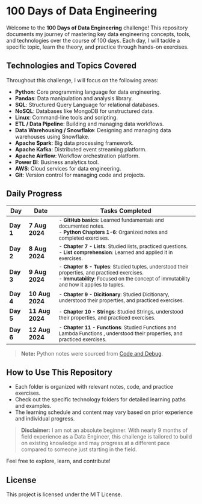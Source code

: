# 100 Days of Data Engineering

Welcome to the **100 Days of Data Engineering** challenge! This repository documents my journey of mastering key data engineering concepts, tools, and technologies over the course of 100 days. Each day, I will tackle a specific topic, learn the theory, and practice through hands-on exercises.

## Technologies and Topics Covered

Throughout this challenge, I will focus on the following areas:

- **Python**: Core programming language for data engineering.
- **Pandas**: Data manipulation and analysis library.
- **SQL**: Structured Query Language for relational databases.
- **NoSQL**: Databases like MongoDB for unstructured data.
- **Linux**: Command-line tools and scripting.
- **ETL / Data Pipeline**: Building and managing data workflows.
- **Data Warehousing / Snowflake**: Designing and managing data warehouses using Snowflake.
- **Apache Spark**: Big data processing framework.
- **Apache Kafka**: Distributed event streaming platform.
- **Apache Airflow**: Workflow orchestration platform.
- **Power BI**: Business analytics tool.
- **AWS**: Cloud services for data engineering.
- **Git**: Version control for managing code and projects.

## Daily Progress

| **Day**        | **Date**       | **Tasks Completed**                                                                                                               |
|----------------|----------------|-----------------------------------------------------------------------------------------------------------------------------------|
| **Day 1**      | **7 Aug 2024** | <small>- **GitHub basics**: Learned fundamentals and documented notes.<br>- **Python Chapters 1-6**: Organized notes and completed exercises.</small> |
| **Day 2**      | **8 Aug 2024** | <small>- **Chapter 7 - Lists**: Studied lists, practiced questions.<br>- **List comprehension**: Learned and applied it in exercises.</small> |
| **Day 3** | **9 Aug 2024** | <small>- **Chapter 8 - Tuples**: Studied tuples, understood their properties, and practiced exercises.<br>- **Immutability**: Focused on the concept of immutability and how it applies to tuples.</small> |
| **Day 4** | **10 Aug 2024** | <small>- **Chapter 9 - Dicitionary**: Studied Dicitionary, understood their properties, and practiced exercises. |
| **Day 5** | **11 Aug 2024** | <small>- **Chapter 10 - Strings**: Studied Strings, understood their properties, and practiced exercises. |
| **Day 6** | **12 Aug 2024** | <small>- **Chapter 11 - Functions**: Studied Functions and Lambda Functions , understood their properties, and practiced exercises. |

> **Note:** Python notes were sourced from [Code and Debug](https://www.codeanddebug.in).

## How to Use This Repository

- Each folder is organized with relevant notes, code, and practice exercises.
- Check out the specific technology folders for detailed learning paths and examples.
- The learning schedule and content may vary based on prior experience and individual progress.

> **Disclaimer:** I am not an absolute beginner. With nearly 9 months of field experience as a Data Engineer, this challenge is tailored to build on existing knowledge and may progress at a different pace compared to someone just starting in the field.

Feel free to explore, learn, and contribute!

## License

This project is licensed under the MIT License.
